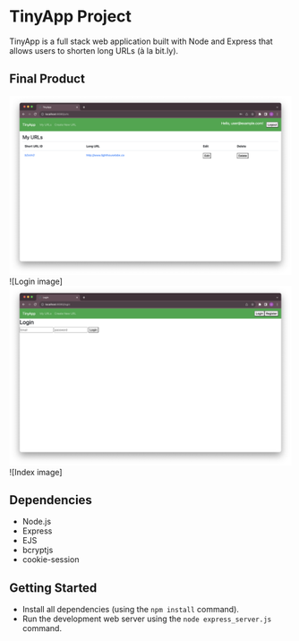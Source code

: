 # TinyApp Project

TinyApp is a full stack web application built with Node and Express that allows users to shorten long URLs (à la bit.ly).

## Final Product

!["Login page"](https://github.com/uprajapa/tinyapp/blob/master/docs/urls-index.png?raw=true)![Login image]
!["index page - All Urls"](https://github.com/uprajapa/tinyapp/blob/master/docs/urls-login.png?raw=true)![Index image]

## Dependencies

- Node.js
- Express
- EJS
- bcryptjs
- cookie-session

## Getting Started

- Install all dependencies (using the `npm install` command).
- Run the development web server using the `node express_server.js` command.
